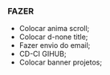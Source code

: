 ### FAZER ###
- Colocar anima scroll;
- Colocar d-none title;
- Fazer envio do email;
- CD-CI GIHUB;
- Colocar banner projetos;